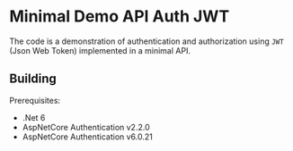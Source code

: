 # Minimal Demo API Auth JWT

The code is a demonstration of authentication and authorization using `JWT` (Json Web Token) implemented in a minimal API.

Building
---
Prerequisites:

* .Net 6
* AspNetCore Authentication v2.2.0
* AspNetCore Authentication v6.0.21
